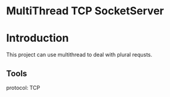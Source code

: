 # MultiThread TCP SocketServer
# Introduction
This project can use multithread to deal with plural requsts.

## Tools
protocol: TCP
